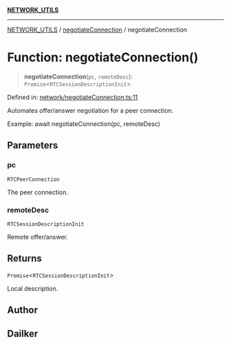 [**NETWORK_UTILS**](../../README.md)

***

[NETWORK_UTILS](../../README.md) / [negotiateConnection](../README.md) / negotiateConnection

# Function: negotiateConnection()

> **negotiateConnection**(`pc`, `remoteDesc`): `Promise`\<`RTCSessionDescriptionInit`\>

Defined in: [network/negotiateConnection.ts:11](https://github.com/dailker/everyutil/blob/26e2bb73429918cf0d08899e9efd90b82a42c92e/src/network/negotiateConnection.ts#L11)

Automates offer/answer negotiation for a peer connection.

Example: await negotiateConnection(pc, remoteDesc)

## Parameters

### pc

`RTCPeerConnection`

The peer connection.

### remoteDesc

`RTCSessionDescriptionInit`

Remote offer/answer.

## Returns

`Promise`\<`RTCSessionDescriptionInit`\>

Local description.

## Author

## Dailker
